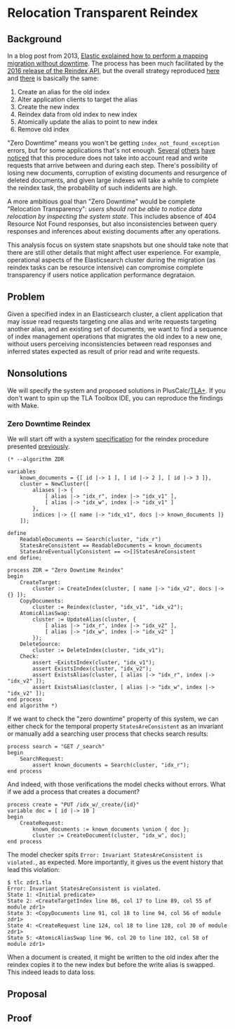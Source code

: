 # Relocation Transparent Reindex

## Background

In a blog post from 2013, [Elastic explained how to perform a mapping migration
without downtime][1]. The process has been much facilitated by the [2016 release
of the Reindex API][2], but the overall strategy reproduced [here][3] and
[there][4] is basically the same:

1. Create an alias for the old index
2. Alter application clients to target the alias
3. Create the new index
4. Reindex data from old index to new index
5. Atomically update the alias to point to new index
6. Remove old index

"Zero Downtime" means you won't be getting `index_not_found_exception` errors,
but for some applications that's not enough. [Several][5] [others][6] [have][7]
[noticed][8] that this procedure does not take into account read and write
requests that arrive between and during each step. There's possibility of losing
new documents, corruption of existing documents and resurgence of deleted
documents, and given large indexes will take a while to complete the reindex
task, the probability of such indidents are high.

A more ambitious goal than "Zero Downtime" would be complete "Relocation
Transparency": *users should not be able to notice data relocation by inspecting
the system state*. This includes absence of 404 Resource Not Found responses,
but also inconsistencies between query responses and inferences about existing
documents after any operations.

This analysis focus on system state snapshots but one should take note that
there are still other details that might affect user experience. For example,
operational aspects of the Elasticsearch cluster during the migration (as
reindex tasks can be resource intensive) can compromise complete transparency if
users notice application performance degrataion.

[1]: https://www.elastic.co/blog/changing-mapping-with-zero-downtime
[2]: https://www.elastic.co/blog/reindex-is-coming
[3]: https://medium.com/@aonrobot/elsaticsearch-reindex-zero-downtime-57edc01ba14f
[4]: https://stackoverflow.com/questions/42671187/rebuild-index-with-zero-downtime
[5]: https://blog.codecentric.de/en/2014/09/elasticsearch-zero-downtime-reindexing-problems-solutions/
[6]: https://engineering.carsguide.com.au/elasticsearch-zero-downtime-reindexing-e3a53000f0ac
[7]: https://summera.github.io/infrastructure/2016/07/04/reindexing-elasticsearch.html
[8]: https://stackoverflow.com/questions/48594229/elasticsearch-concurrent-updates-to-index-while-reindex-for-the-same-index-in

## Problem

Given a specified index in an Elasticsearch cluster, a client application that
may issue read requests targeting one alias and write requests targeting another
alias, and an existing set of documents, we want to find a sequence of index
management operations that migrates the old index to a new one, without users
perceiving inconsistencies between read responses and inferred states expected
as result of prior read and write requests.

## Nonsolutions

We will specify the system and proposed solutions in PlusCalc/[TLA+][]. If you
don't want to spin up the TLA Toolbox IDE, you can reproduce the findings with
Make.

[TLA+]: https://github.com/tlaplus/tlaplus

### Zero Downtime Reindex

We will start off with a system [specification](/docs/RTR/zdr.tla) for the
reindex procedure presented [previously](#background).

```
(* --algorithm ZDR

variables
    known_documents = {[ id |-> 1 ], [ id |-> 2 ], [ id |-> 3 ]},
    cluster = NewCluster([
        aliases |-> {
            [ alias |-> "idx_r", index |-> "idx_v1" ],
            [ alias |-> "idx_w", index |-> "idx_v1" ]
        },
        indices |-> {[ name |-> "idx_v1", docs |-> known_documents ]}
    ]);

define
    ReadableDocuments == Search(cluster, "idx_r")
    StatesAreConsistent == ReadableDocuments = known_documents
    StatesAreEventuallyConsistent == <>[]StatesAreConsistent
end define;

process ZDR = "Zero Downtime Reindex"
begin
    CreateTarget:
        cluster := CreateIndex(cluster, [ name |-> "idx_v2", docs |-> {} ]);
    CopyDocuments:
        cluster := Reindex(cluster, "idx_v1", "idx_v2");
    AtomicAliasSwap:
        cluster := UpdateAlias(cluster, {
            [ alias |-> "idx_r", index |-> "idx_v2" ],
            [ alias |-> "idx_w", index |-> "idx_v2" ]
        });
    DeleteSource:
        cluster := DeleteIndex(cluster, "idx_v1");
    Check:
        assert ~ExistsIndex(cluster, "idx_v1");
        assert ExistsIndex(cluster, "idx_v2");
        assert ExistsAlias(cluster, [ alias |-> "idx_r", index |-> "idx_v2" ]);
        assert ExistsAlias(cluster, [ alias |-> "idx_w", index |-> "idx_v2" ]);
end process
end algorithm *)
```

If we want to check the "zero downtime" property of this system, we can either
check for the temporal property `StatesAreConsistent` as an invariant or
manually add a searching user process that checks search results:

```
process search = "GET /_search"
begin
    SearchRequest:
        assert known_documents = Search(cluster, "idx_r");
end process
```

And indeed, with those verifications the model checks without errors. What if we
add a process that creates a document?

```
process create = "PUT /idx_w/_create/{id}"
variable doc = [ id |-> 10 ]
begin
    CreateRequest:
        known_documents := known_documents \union { doc };
        cluster := CreateDocument(cluster, "idx_w", doc);
end process
```

The model checker spits `Error: Invariant StatesAreConsistent is violated.`, as
expected. More importantly, it gives us the event history that lead this
violation:

```
$ tlc zdr1.tla
Error: Invariant StatesAreConsistent is violated.
State 1: <Initial predicate>
State 2: <CreateTargetIndex line 86, col 17 to line 89, col 55 of module zdr1>
State 3: <CopyDocuments line 91, col 18 to line 94, col 56 of module zdr1>
State 4: <CreateRequest line 124, col 18 to line 128, col 30 of module zdr1>
State 5: <AtomicAliasSwap line 96, col 20 to line 102, col 58 of module zdr1>
```

When a document is created, it might be written to the old index after the
reindex copies it to the new index but before the write alias is swapped. This
indeed leads to data loss.

## Proposal

## Proof
